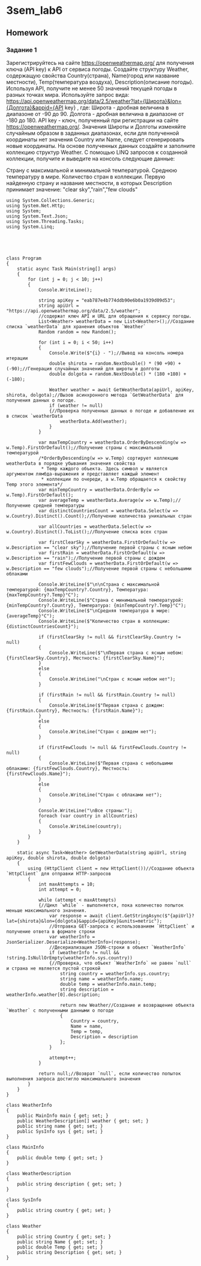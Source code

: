 # 3sem_lab6
## Homework
### Задание 1
Зарегистрируйтесь на сайте https://openweathermap.org/ для получения ключа (API key) к API от сервиса погоды.
Создайте структуру Weather, содержащую свойства Country(страна), Name(город или название местности), Temp(температура воздуха), Description(описание погоды).
Используя API, получите не менее 50 значений текущей погоды в разных точках мира.
Используйте запрос вида: 
https://api.openweathermap.org/data/2.5/weather?lat={Широта}&lon={Долгота}&appid={API key}
, где:
Широта - дробная величина в диапазоне от -90 до 90. 
Долгота - дробная величина в диапазоне от -180 до 180.
API key - ключ, полученный при регистрации на сайте https://openweathermap.org/.
Значения Широты и Долготы изменяйте случайным образом в заданных диапазонах, если для полученной координаты нет значения Country или Name, следует сгенерировать новые координаты.
На основе полученных данных создайте и заполните коллекцию структур Weather.
С помощью LINQ запросов к созданной коллекции, получите и выведите на консоль следующие данные:

Страну с максимальной и минимальной температурой.
Среднюю температуру в мире.
Количество стран в коллекции.
Первую найденную страну и название местности, в которых Description принимает значение: "clear sky","rain","few clouds"
```
using System.Collections.Generic;
using System.Net.Http;
using System;
using System.Text.Json;
using System.Threading.Tasks;
using System.Linq;





class Program
{
    static async Task Main(string[] args)
    {
        for (int j = 0; j < 10; j++)
        {
            Console.WriteLine();

            string apiKey = "eab787e4b774ddb90e6b0a1939d09d53";
            string apiUrl = "https://api.openweathermap.org/data/2.5/weather";
            //содержат ключ API и URL для обращения к сервису погоды.
            List<Weather> weatherData = new List<Weather>();//Создание списка `weatherData` для хранения объектов `Weather`
            Random random = new Random();

            for (int i = 0; i < 50; i++)
            {
                Console.Write($"{i} - ");//Вывод на консоль номера итерации
                double shirota = random.NextDouble() * (90 +90) + (-90);//Генерация случайных значений для широты и долготы
                double dolgota = random.NextDouble() * (180 +180) + (-180);

                Weather weather = await GetWeatherData(apiUrl, apiKey, shirota, dolgota);//Вызов асинхронного метода `GetWeatherData` для получения данных о погоде.
                if (weather != null)
                {//Проверка полученных данных о погоде и добавление их в список `weatherData
                    weatherData.Add(weather);
                }
            }
            
            var maxTempCountry = weatherData.OrderByDescending(w => w.Temp).FirstOrDefault();//Получение страны с максимальной температурой
            /*OrderByDescending(w => w.Temp) сортирует коллекцию weatherData в порядке убывания значения свойства 
             * Temp каждого объекта. Здесь символ w является аргументом лямбда-выражения и представляет каждый элемент 
             * коллекции по очереди, а w.Temp обращается к свойству Temp этого элемента*/
            var minTempCountry = weatherData.OrderBy(w => w.Temp).FirstOrDefault();
            var averageTemp = weatherData.Average(w => w.Temp);//Получение средней температуры
            var distinctCountriesCount = weatherData.Select(w => w.Country).Distinct().Count();//Получение количества уникальных стран

            var allCountries = weatherData.Select(w => w.Country).Distinct().ToList();//Получение списка всех стран

            var firstClearSky = weatherData.FirstOrDefault(w => w.Description == "clear sky");//Получение первой страны с ясным небом
            var firstRain = weatherData.FirstOrDefault(w => w.Description == "rain");//Получение первой страны с дождем
            var firstFewClouds = weatherData.FirstOrDefault(w => w.Description == "few clouds");//Получение первой страны с небольшими облаками

            Console.WriteLine($"\n\nСтрана с максимальной температурой: {maxTempCountry?.Country}, Температура: {maxTempCountry?.Temp}°C");
            Console.WriteLine($"Страна с минимальной температурой: {minTempCountry?.Country}, Температура: {minTempCountry?.Temp}°C");
            Console.WriteLine($"\nСредняя температура в мире: {averageTemp}°C");
            Console.WriteLine($"Количество стран в коллекции: {distinctCountriesCount}");

            if (firstClearSky != null && firstClearSky.Country != null)
            {
                Console.WriteLine($"\nПервая страна с ясным небом: {firstClearSky.Country}, Местность: {firstClearSky.Name}");
            }
            else
            {
                Console.WriteLine("\nСтран с ясным небом нет");
            }

            if (firstRain != null && firstRain.Country != null)
            {
                Console.WriteLine($"Первая страна с дождем: {firstRain.Country}, Местность: {firstRain.Name}");
            }
            else
            {
                Console.WriteLine("Стран с дождем нет");
            }

            if (firstFewClouds != null && firstFewClouds.Country != null)
            {
                Console.WriteLine($"Первая страна с небольшими облаками: {firstFewClouds.Country}, Местность: {firstFewClouds.Name}");
            }
            else
            {
                Console.WriteLine("Стран с облаками нет");
            }

            Console.WriteLine("\nВсе страны:");
            foreach (var country in allCountries)
            {
                Console.WriteLine(country);
            }
        }
    }

    static async Task<Weather> GetWeatherData(string apiUrl, string apiKey, double shirota, double dolgota)
    {
        using (HttpClient client = new HttpClient())//Создание объекта `HttpClient` для отправки HTTP-запросов
        {
            int maxAttempts = 10;
            int attempt = 0;

            while (attempt < maxAttempts)
            {//Цикл `while` - выполняется, пока количество попыток меньше максимального значения.
                var response = await client.GetStringAsync($"{apiUrl}?lat={shirota}&lon={dolgota}&appid={apiKey}&units=metric");
                //Отправка GET-запроса с использованием `HttpClient` и получение ответа в формате строки
                var weatherInfo = JsonSerializer.Deserialize<WeatherInfo>(response);
                //Десериализация JSON-строки в объект `WeatherInfo`
                if (weatherInfo != null && !string.IsNullOrEmpty(weatherInfo.sys.country))
                {//Проверка, что объект `WeatherInfo` не равен `null` и страна не является пустой строкой
                    string country = weatherInfo.sys.country;
                    string name = weatherInfo.name;
                    double temp = weatherInfo.main.temp;
                    string description = weatherInfo.weather[0].description;

                    return new Weather//Создание и возвращение объекта `Weather` с полученными данными о погоде
                    {
                        Country = country,
                        Name = name,
                        Temp = temp,
                        Description = description
                    };
                }

                attempt++;
            }

            return null;//Возврат `null`, если количество попыток выполнения запроса достигло максимального значения
        }
    }
}

class WeatherInfo
{
    public MainInfo main { get; set; }
    public WeatherDescription[] weather { get; set; }
    public string name { get; set; }
    public SysInfo sys { get; set; }
}

class MainInfo
{
    public double temp { get; set; }
}

class WeatherDescription
{
    public string description { get; set; }
}

class SysInfo
{
    public string country { get; set; }
}

class Weather
{
    public string Country { get; set; }
    public string Name { get; set; }
    public double Temp { get; set; }
    public string Description { get; set; }
}
```
